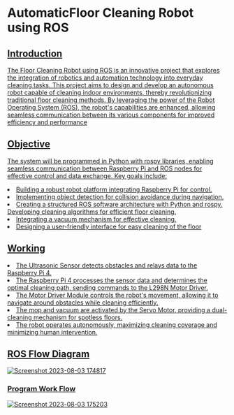 # AutomaticFloor Cleaning Robot using ROS
## <u>Introduction
The Floor Cleaning Robot using ROS is an
innovative project that explores the integration
of robotics and automation technology into
everyday cleaning tasks. This project aims to
design and develop an autonomous robot
capable of cleaning
indoor environments, thereby revolutionizing
traditional floor cleaning methods. By
leveraging the power of the Robot Operating
System (ROS), the robot's capabilities are
enhanced, allowing seamless communication
between its various components for improved
efficiency and performance

## Objective
The system will be programmed in Python with rospy
libraries, enabling seamless communication between
Raspberry Pi and ROS nodes for effective control and
data exchange. Key goals include:
<li>Building a robust robot platform integrating
Raspberry Pi for control.</li>
<li>
Implementing object detection for collision
avoidance during navigation.</li>

<li>Creating a structured ROS software architecture with Python and rospy. Developing  cleaning algorithms
for efficient floor cleaning.</li>
<li>Integrating a vacuum mechanism for effective
cleaning.</li>
<li>Designing a user-friendly interface for easy
cleaning of the floor</li>

## Working
<li>The Ultrasonic Sensor detects obstacles and relays data to
the Raspberry Pi 4.</li>
<li>The Raspberry Pi 4 processes the sensor data and
determines the optimal cleaning path, sending commands
to the L298N Motor Driver.</li>
<li>The Motor Driver Module controls the robot's movement,
allowing it to navigate around obstacles while cleaning
efficiently.</li>
<li>The mop and vacuum are activated by the Servo Motor,
providing a dual-cleaning mechanism for spotless floors.</li>
<li>The robot operates autonomously, maximizing cleaning
coverage and minimizing human intervention.</li>

## ROS Flow Diagram 
![Screenshot 2023-08-03 174817](https://github.com/akarshsnair/Automatic-Floor-Cleaning-Robot/assets/92806180/92a412ee-43fe-4d79-9ece-79fd6432c457)

### Program Work Flow
![Screenshot 2023-08-03 175203](https://github.com/akarshsnair/Automatic-Floor-Cleaning-Robot/assets/92806180/c2880cb8-de2c-4ba4-b4d0-ef436ff86da0)

